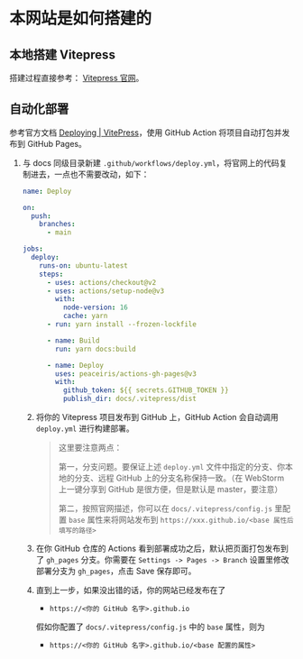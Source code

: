 # 本网站是如何搭建的

## 本地搭建 Vitepress

搭建过程直接参考： [Vitepress 官网](https://vitepress.vuejs.org/)。

## 自动化部署

参考官方文档 [Deploying | VitePress](https://vitepress.vuejs.org/guide/deploying)，使用 GitHub Action 将项目自动打包并发布到 GitHub Pages。

1. 与 docs 同级目录新建 `.github/workflows/deploy.yml`，将官网上的代码复制进去，一点也不需要改动，如下：

   ```yaml
   name: Deploy
   
   on:
     push:
       branches:
         - main
   
   jobs:
     deploy:
       runs-on: ubuntu-latest
       steps:
         - uses: actions/checkout@v2
         - uses: actions/setup-node@v3
           with:
             node-version: 16
             cache: yarn
         - run: yarn install --frozen-lockfile
   
         - name: Build
           run: yarn docs:build
   
         - name: Deploy
           uses: peaceiris/actions-gh-pages@v3
           with:
             github_token: ${{ secrets.GITHUB_TOKEN }}
             publish_dir: docs/.vitepress/dist
   ```

   2. 将你的 Vitepress 项目发布到 GitHub 上，GitHub Action 会自动调用 `deploy.yml` 进行构建部署。

      > 这里要注意两点：
      >
      > 第一，分支问题。要保证上述  `deploy.yml` 文件中指定的分支、你本地的分支、远程 GitHub 上的分支名称保持一致。（在 WebStorm 上一键分享到 GitHub 是很方便，但是默认是 master，要注意）
      >
      > 第二，按照官网描述，你可以在 `docs/.vitepress/config.js` 里配置 `base` 属性来将网站发布到 `https://xxx.github.io/<base 属性后填写的路径>`

   3. 在你 GitHub 仓库的 Actions 看到部署成功之后，默认把页面打包发布到了 `gh_pages` 分支。你需要在 `Settings -> Pages -> Branch`  设置里修改部署分支为 `gh_pages`，点击 Save 保存即可。

   4. 直到上一步，如果没出错的话，你的网站已经发布在了

      -  `https://<你的 GitHub 名字>.github.io` 

      假如你配置了 `docs/.vitepress/config.js` 中的 `base` 属性，则为

      -  `https://<你的 GitHub 名字>.github.io/<base 配置的属性>` 